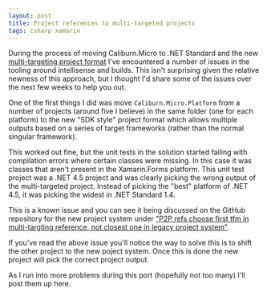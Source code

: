 ```yaml
---
layout: post
title: Project references to multi-targeted projects
tags: csharp xamarin
---
```


During the process of moving Caliburn.Micro to .NET Standard and the new [multi-targeting project format][mt] I've encountered a number of issues in the tooling around intellisense and builds. This isn't surprising given the relative newness of this approach, but I thought I'd share some of the issues over the next few weeks to help you out.

One of the first things I did was move `Caliburn.Micro.Platform` from a number of projects (around five I believe) in the same folder (one for each platform) to the new "SDK style" project format which allows multiple outputs based on a series of target frameworks (rather than the normal singular framework).

This worked out fine, but the unit tests in the solution started failing with compilation errors where certain classes were missing. In this case it was classes that aren't present in the Xamarin.Forms platform. This unit test project was a .NET 4.5 project and was clearly picking the wrong output of the multi-targeted project. Instead of picking the "best" platform of .NET 4.5, it was picking the widest in .NET Standard 1.4.

This is a known issue and you can see it being discussed on the GitHub repository for the new project system under ["P2P refs choose first tfm in multi-targting reference, not closest one in legacy project system"][bug]. 

If you've read the above issue you'll notice the way to solve this is to shift the other project to the new poject system. Once this is done the new project will pick the correct project output.

As I run into more problems during this port (hopefully not too many) I'll post them up here.

[bug]: https://github.com/dotnet/project-system/issues/1162
[mt]: https://caliburnmicro.com/announcements/net-standard